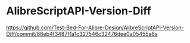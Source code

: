 # AlibreScriptAPI-Version-Diff

https://github.com/Test-Bed-For-Alibre-Design/AlibreScriptAPI-Version-Diff/commit/88eb4f3487f1a1c327546c32476dee0a05455a6a
